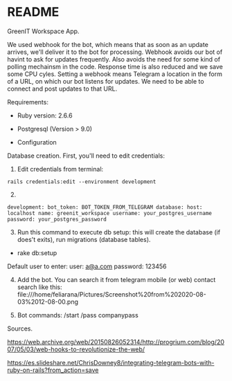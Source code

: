# README

GreenIT Workspace App.

We used webhook for the bot, which means that as soon as an update arrives, we'll deliver it to the bot for processing.
Webhook avoids our bot of havint to ask for updates frequently. Also avoids the need for some kind of polling mechainsm in the code.
Response time is also reduced and we save some CPU cyles.
Setting a webhook means Telegram a location in the form of a URL, on which our bot listens for updates.
We need to be able to connect and post updates to that URL.


Requirements:

* Ruby version: 2.6.6

* Postgresql (Version > 9.0)

* Configuration


Database creation. First, you'll need to edit credentials:

1) Edit credentials from terminal:

`
rails credentials:edit --environment development
`

2)

`
development:
  bot_token: BOT_TOKEN_FROM_TELEGRAM
  database:
    host: localhost
    name: greenit_workspace
    username: your_postgres_username
    password: your_postgres_password
`

3) Run this command to execute db setup: this will create the database (if does't exits), run migrations (database tables).

- rake db:setup

Default user to enter:
user: a@a.com
password: 123456

4) Add the bot. You can search it from telegram mobile (or web) contact search like this:
file:///home/feliarana/Pictures/Screenshot%20from%202020-08-03%2012-08-00.png

5) Bot commands:
/start
/pass companypass

Sources.

https://web.archive.org/web/20150826052314/http://progrium.com/blog/2007/05/03/web-hooks-to-revolutionize-the-web/

https://es.slideshare.net/ChrisDowney8/integrating-telegram-bots-with-ruby-on-rails?from_action=save
